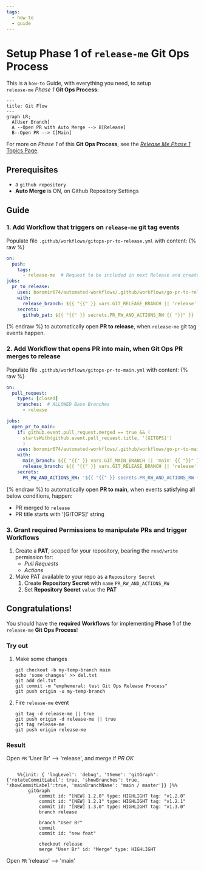 ```yaml
---
tags:
  - how-to
  - guide
---
```


# Setup Phase 1 of `release-me` Git Ops Process

This is a `how-to` Guide, with everything you need, to setup  
`release-me` *Phase 1* **Git Ops Process**:

```mermaid
---
title: Git Flow
---
graph LR;
  A[User Branch]
  A --Open PR with Auto Merge --> B[Release]
  B--Open PR --> C[Main]
```

For more on *Phase 1* of this **Git Ops Process**, see the [*Release Me Phase 1* Topics Page](../../topics/gitops/release-me-process.md).


## Prerequisites
- a `github repository`
- **Auto Merge** is ON, on Github Repository Settings

## Guide

### 1. Add Workflow that triggers on `release-me` git tag events

Populate file `.github/workflows/gitops-pr-to-release.yml` with content:
{% raw %}
```yaml
on:
  push:
    tags:
      - release-me  # Request to be included in next Release and create a Release
jobs:
  pr_to_release:
    uses: boromir674/automated-workflows/.github/workflows/go-pr-to-release.yml@fda3c758fa361c49e056977b1aeb0b2be01c99f1  # v1.6.1
    with:
      release_branch: ${{ "{{" }} vars.GIT_RELEASE_BRANCH || 'release' {{ "}}" }}
    secrets:
      github_pat: ${{ "{{" }} secrets.PR_RW_AND_ACTIONS_RW {{ "}}" }}
```
{% endraw %}
to automatically open **PR to release**, when `release-me` git tag events happen.


### 2. Add Workflow that opens PR into main, when Git Ops PR merges to release

Populate file `.github/workflows/gitops-pr-to-main.yml` with content:
{% raw %}
```yaml
on:
  pull_request:
    types: [closed]
    branches:  # ALLOWED Base Branches
      - release

jobs:
  open_pr_to_main:
    if: github.event.pull_request.merged == true && (
      startsWith(github.event.pull_request.title, '[GITOPS]')
      )
    uses: boromir674/automated-workflows/.github/workflows/go-pr-to-main.yml@fda3c758fa361c49e056977b1aeb0b2be01c99f1  # v1.6.1
    with:
      main_branch: ${{ "{{" }} vars.GIT_MAIN_BRANCH || 'main' {{ "}}" }}
      release_branch: ${{ "{{" }} vars.GIT_RELEASE_BRANCH || 'release' {{ "}}" }}
    secrets:
      PR_RW_AND_ACTIONS_RW: '${{ "{{" }} secrets.PR_RW_AND_ACTIONS_RW {{ "}}" }}'
```
{% endraw %}
to automatically open **PR to main**, when events satisfying all below conditions, happen:
- PR merged to `release`
- PR title starts with '[GITOPS]' string


### 3. Grant required Permissions to manipulate PRs and trigger Workflows

  1. Create a **PAT**, scoped for your repository, bearing the `read/write` permission for:
     - *Pull Requests*
     - *Actions*
  2. Make PAT available to your repo as a `Repository Secret`
     1. Create **Repository Secret** with `name` `PR_RW_AND_ACTIONS_RW`
     2. Set **Repository Secret** `value` the **PAT**


## Congratulations!

You should have the **required Workflows** for implementing **Phase 1** of the  `release-me` **Git Ops Process**!

### Try out

1. Make some changes

    ```
    git checkout -b my-temp-branch main
    echo 'some changes' >> del.txt
    git add del.txt
    git commit -m "emphemeral: test Git Ops Release Process"
    git push origin -u my-temp-branch
    ```

2. Fire `release-me` event

    ```
    git tag -d release-me || true
    git push origin -d release-me || true
    git tag release-me
    git push origin release-me
    ```

### Result

Open `PR` 'User Br' --> 'release', and merge if *PR OK*

```mermaid

    %%{init: { 'logLevel': 'debug', 'theme': 'gitGraph': {'rotateCommitLabel': true, 'showBranches': true, 'showCommitLabel':true, 'mainBranchName': 'main / master'}} }%%
        gitGraph
            commit id: "[NEW] 1.2.0" type: HIGHLIGHT tag: "v1.2.0"
            commit id: "[NEW] 1.2.1" type: HIGHLIGHT tag: "v1.2.1"
            commit id: "[NEW] 1.3.0" type: HIGHLIGHT tag: "v1.3.0"
            branch release

            branch "User Br"
            commit
            commit id: "new feat"

            checkout release
            merge "User Br" id: "Merge" type: HIGHLIGHT
```

Open `PR` 'release' --> 'main'
